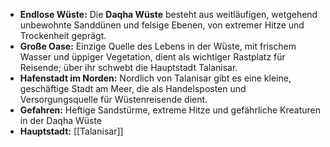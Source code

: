 - **Endlose Wüste:** Die **Daqha Wüste** besteht aus weitläufigen, wetgehend unbewohnte Sanddünen und felsige Ebenen, von extremer Hitze und Trockenheit geprägt.
- **Große Oase:** Einzige Quelle des Lebens in der Wüste, mit frischem Wasser und üppiger Vegetation, dient als wichtiger Rastplatz für Reisende; über ihr schwebt die Hauptstadt Talanisar.
- **Hafenstadt im Norden:** Nordlich von Talanisar gibt es eine kleine, geschäftige Stadt am Meer, die als Handelsposten und Versorgungsquelle für Wüstenreisende dient.
- **Gefahren:** Heftige Sandstürme, extreme Hitze und gefährliche Kreaturen in der Daqha Wüste
- **Hauptstadt:** [[Talanisar]]